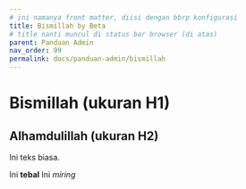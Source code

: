 ```yaml
---
# ini namanya front matter, diisi dengan bbrp konfigurasi
title: Bismillah by Beta
# title nanti muncul di status bar browser (di atas)
parent: Panduan Admin
nav_order: 99
permalink: docs/panduan-admin/bismillah
---
```


# Bismillah (ukuran H1)
## Alhamdulillah (ukuran H2)

Ini teks biasa.

Ini **tebal**
Ini *miring*

